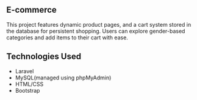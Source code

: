 ## E-commerce
This project features dynamic product pages, and a cart system stored in the database for persistent shopping. Users can explore gender-based categories and add items to their cart with ease.

## Technologies Used
- Laravel
- MySQL(managed using phpMyAdmin)
- HTML/CSS
- Bootstrap
